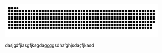 <picture>
<source media="(prefers-color-scheme: dark)" srcset="https://raw.githubusercontent.com/Hqk-rgb/Hqk-rgb/output/github-contribution-grid-snake-dark.svg"/>
<source media="(prefers-color-scheme: light)" srcset="https://raw.githubusercontent.com/Hqk-rgb/Hqk-rgb/output/github-contribution-grid-snake.svg"/>
<img alt="github-snake" src="https://raw.githubusercontent.com/Hqk-rgb/Hqk-rgb/output/github-contribution-grid-snake.svg" />
</picture>


dasjgdfjiasgfjksgdaggggsdhafghjsdagfjkasd
